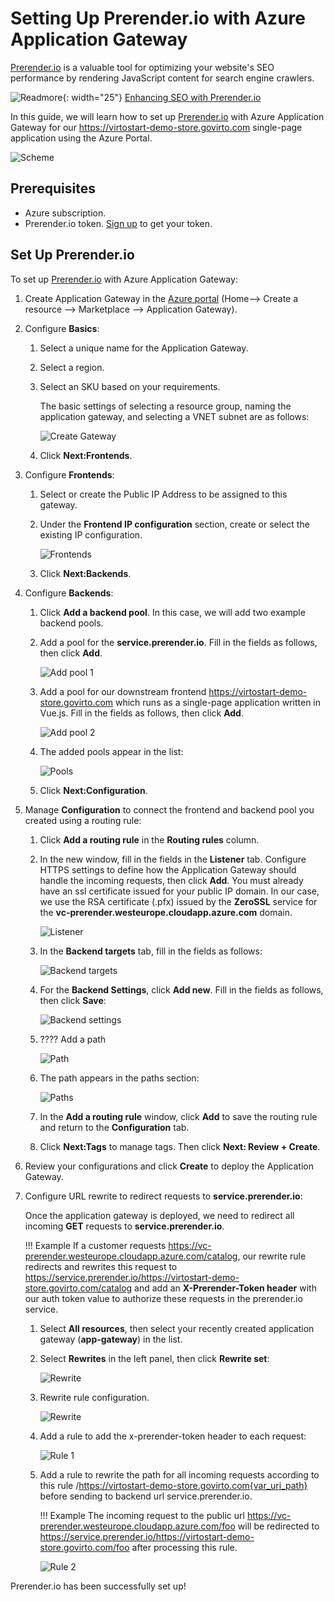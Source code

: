 # Setting Up Prerender.io with Azure Application Gateway

[Prerender.io](http://Prerender.io)  is a valuable tool for optimizing your website's SEO performance by rendering JavaScript content for search engine crawlers.

![Readmore](media/readmore.png){: width="25"} [Enhancing SEO with Prerender.io](../../storefront-development/integrations/prerender_io.md)

In this guide, we will learn how to set up [Prerender.io](http://Prerender.io) with Azure Application Gateway for our https://virtostart-demo-store.govirto.com single-page application using the Azure Portal.

![Scheme](media/prerender-io-scheme.png)

## Prerequisites

* Azure subscription.
* Prerender.io token. [Sign up](http://Prerender.io) to get your token.

## Set Up Prerender.io

To set up [Prerender.io](http://Prerender.io) with Azure Application Gateway:

1. Create Application Gateway in the [Azure portal](https://portal.azure.com/) (Home--> Create a resource --> Marketplace --> Application Gateway).
1. Configure **Basics**:
    1. Select a unique name for the Application Gateway.
    1. Select a region.
    1. Select an SKU based on your requirements.

        The basic settings of selecting a resource group, naming the application gateway, and selecting a VNET subnet are as follows:

        ![Create Gateway](media/create-gateway.png)

    1. Click **Next:Frontends**.

1. Configure **Frontends**:
    1. Select or create the Public IP Address to be assigned to this gateway.
    1. Under the **Frontend IP configuration** section, create or select the existing IP configuration.

        ![Frontends](media/forntends.png)

    1. Click **Next:Backends**.


1. Configure **Backends**:
    1. Click **Add a backend pool**. In this case, we will add two example backend pools. 
    1. Add a pool for the **service.prerender.io**. Fill in the fields as follows, then click **Add**.
    
        ![Add pool 1](media/pool1.png)
    
    1. Add a pool for our downstream frontend https://virtostart-demo-store.govirto.com which runs as a single-page application written in Vue.js. Fill in the fields as follows, then click **Add**.
    
        ![Add pool 2](media/pool2.png)
    
    1. The added pools appear in the list:

        ![Pools](media/pools.png)

    1. Click **Next:Configuration**.

1. Manage **Configuration** to connect the frontend and backend pool you created using a routing rule:
    1. Click **Add a routing rule** in the **Routing rules** column.
    1. In the new window, fill in the fields in the **Listener** tab. Configure HTTPS settings to define how the Application Gateway should handle the incoming requests, then click **Add**. You must already have an ssl certificate issued for your public IP domain. In our case, we use the RSA certificate (.pfx) issued by the **ZeroSSL** service for the **vc-prerender.westeurope.cloudapp.azure.com** domain.

        ![Listener](media/routing-rule1.png)
    
    1. In the **Backend targets** tab, fill in the fields as follows:

        ![Backend targets](media/routing-rule2.png)
    
    1. For the **Backend Settings**, click **Add new**. Fill in the fields as follows, then click **Save**:

        ![Backend settings](media/backend-settings.png) 

    1. ???? Add a path

        ![Path](media/path.png)
    
    1. The path appears in the paths section:

        ![Paths](media/path-section.png)

    1. In the **Add a routing rule** window, click **Add** to save the routing rule and return to the **Configuration** tab.

    1. Click **Next:Tags** to manage tags. Then click **Next: Review + Create**.

1. Review your configurations and click **Create** to deploy the Application Gateway.

1. Configure URL rewrite to redirect requests to **service.prerender.io**:

    Once the application gateway is deployed, we need to redirect all incoming **GET** requests to **service.prerender.io**. 

    !!! Example
        If a customer requests https://vc-prerender.westeurope.cloudapp.azure.com/catalog, our rewrite rule redirects and rewrites this request to https://service.prerender.io/https://virtostart-demo-store.govirto.com/catalog and add an **X-Prerender-Token header** with our auth token value to authorize these requests in the prerender.io service.

    1. Select **All resources**, then select your recently created application gateway (**app-gateway**) in the list.
    1. Select **Rewrites** in the left panel, then click **Rewrite set**:

        ![Rewrite](media/rewrite-set.png)

    1. Rewrite rule configuration.

        ![Rewrite](media/rewrite-rule.png)

    1. Add a rule to add the x-prerender-token header to each request:

        ![Rule 1](media/rule1.png)

    1. Add a rule to rewrite the path for all incoming requests according to this rule /https://virtostart-demo-store.govirto.com{var_uri_path} before sending to backend url service.prerender.io. 

        !!! Example
            The incoming request to the public url https://vc-prerender.westeurope.cloudapp.azure.com/foo will be redirected to https://service.prerender.io/https://virtostart-demo-store.govirto.com/foo after processing this rule.

        ![Rule 2](media/rule2.png)

Prerender.io has been successfully set up!